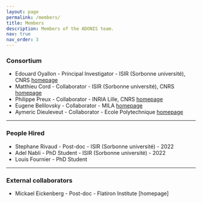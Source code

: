 ```yaml
---
layout: page
permalink: /members/
title: Members
description: Members of the ADONIS team.
nav: true
nav_order: 3
---
```


### Consortium

* Edouard Oyallon - Principal Investigator - ISIR (Sorbonne université), CNRS  [homepage](https://edouardoyallon.github.io/)
* Matthieu Cord - Collaborator - ISIR (Sorbonne université), CNRS  [homepage](http://webia.lip6.fr/~cord/)
* Philippe Preux - Collaborator - INRIA Lille, CNRS [homepage](https://philippe-preux.github.io/)
* Eugene Belilovsky - Collaborator - MILA [homepage](http://eugenium.github.io/)
* Aymeric Dieuleveut - Collaborator - Ecole Polytechnique [homepage](http://www.cmap.polytechnique.fr/~aymeric.dieuleveut/)

---

### People Hired

* Stephane Rivaud - Post-doc - ISIR (Sorbonne université) - 2022
* Adel Nabli - PhD Student - ISIR (Sorbonne université) - 2022
* Louis Fournier - PhD Student

---

### External collaborators

* Mickael Eickenberg - Post-doc - Flatiron Institute [homepage] 
